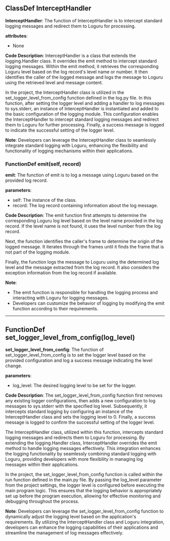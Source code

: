 ## ClassDef InterceptHandler
**InterceptHandler**: The function of InterceptHandler is to intercept standard logging messages and redirect them to Loguru for processing.

**attributes**:
- None

**Code Description**:
InterceptHandler is a class that extends the logging.Handler class. It overrides the emit method to intercept standard logging messages. Within the emit method, it retrieves the corresponding Loguru level based on the log record's level name or number. It then identifies the caller of the logged message and logs the message to Loguru using the retrieved level and message content.

In the project, the InterceptHandler class is utilized in the set_logger_level_from_config function defined in the log.py file. In this function, after setting the logger level and adding a handler to log messages to sys.stderr, an instance of InterceptHandler is instantiated and added to the basic configuration of the logging module. This configuration enables the InterceptHandler to intercept standard logging messages and redirect them to Loguru for further processing. Finally, a success message is logged to indicate the successful setting of the logger level.

**Note**:
Developers can leverage the InterceptHandler class to seamlessly integrate standard logging with Loguru, enhancing the flexibility and functionality of logging mechanisms within their applications.
### FunctionDef emit(self, record)
**emit**: The function of emit is to log a message using Loguru based on the provided log record.

**parameters**:
- self: The instance of the class.
- record: The log record containing information about the log message.

**Code Description**:
The emit function first attempts to determine the corresponding Loguru log level based on the level name provided in the log record. If the level name is not found, it uses the level number from the log record. 

Next, the function identifies the caller's frame to determine the origin of the logged message. It iterates through the frames until it finds the frame that is not part of the logging module.

Finally, the function logs the message to Loguru using the determined log level and the message extracted from the log record. It also considers the exception information from the log record if available.

**Note**:
- The emit function is responsible for handling the logging process and interacting with Loguru for logging messages.
- Developers can customize the behavior of logging by modifying the emit function according to their requirements.
***
## FunctionDef set_logger_level_from_config(log_level)
**set_logger_level_from_config**: The function of set_logger_level_from_config is to set the logger level based on the provided configuration and log a success message indicating the level change.

**parameters**:
- log_level: The desired logging level to be set for the logger.

**Code Description**:
The set_logger_level_from_config function first removes any existing logger configurations, then adds a new configuration to log messages to sys.stderr with the specified log level. Subsequently, it intercepts standard logging by configuring an instance of the InterceptHandler class and sets the logging level to 0. Finally, a success message is logged to confirm the successful setting of the logger level.

The InterceptHandler class, utilized within this function, intercepts standard logging messages and redirects them to Loguru for processing. By extending the logging.Handler class, InterceptHandler overrides the emit method to handle logging messages effectively. This integration enhances the logging functionality by seamlessly combining standard logging with Loguru, providing developers with more flexibility in managing log messages within their applications.

In the project, the set_logger_level_from_config function is called within the run function defined in the main.py file. By passing the log_level parameter from the project settings, the logger level is configured before executing the main program logic. This ensures that the logging behavior is appropriately set up before the program execution, allowing for effective monitoring and debugging throughout the process.

**Note**:
Developers can leverage the set_logger_level_from_config function to dynamically adjust the logging level based on the application's requirements. By utilizing the InterceptHandler class and Loguru integration, developers can enhance the logging capabilities of their applications and streamline the management of log messages effectively.
